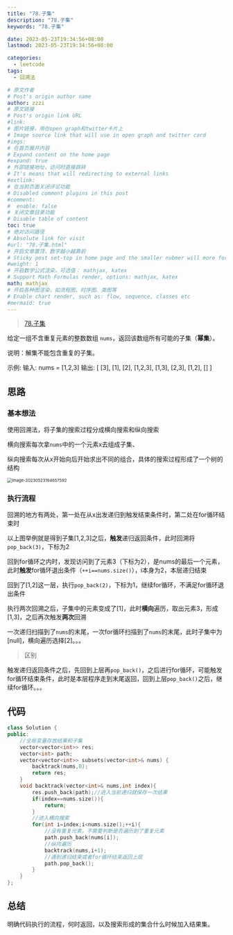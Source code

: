```yaml
---
title: "78.子集"
description: "78.子集"
keywords: "78.子集"

date: 2023-05-23T19:34:56+08:00
lastmod: 2023-05-23T19:34:56+08:00

categories:
  - leetcode
tags:
  - 回溯法

# 原文作者
# Post's origin author name
author: zzzi
# 原文链接
# Post's origin link URL
#link:
# 图片链接，用在open graph和twitter卡片上
# Image source link that will use in open graph and twitter card
#imgs:
# 在首页展开内容
# Expand content on the home page
#expand: true
# 外部链接地址，访问时直接跳转
# It's means that will redirecting to external links
#extlink:
# 在当前页面关闭评论功能
# Disabled comment plugins in this post
#comment:
#  enable: false
# 关闭文章目录功能
# Disable table of content
toc: true
# 绝对访问路径
# Absolute link for visit
#url: "78.子集.html"
# 开启文章置顶，数字越小越靠前
# Sticky post set-top in home page and the smaller nubmer will more forward.
#weight: 1
# 开启数学公式渲染，可选值： mathjax, katex
# Support Math Formulas render, options: mathjax, katex
math: mathjax
# 开启各种图渲染，如流程图、时序图、类图等
# Enable chart render, such as: flow, sequence, classes etc
#mermaid: true
---
```


> [78.子集](https://leetcode.cn/problems/subsets/)

给定一组不含重复元素的整数数组 `nums`，返回该数组所有可能的子集（**幂集**）。

说明：解集不能包含重复的子集。

示例: 输入: nums = [1,2,3] 输出: [ [3],  [1],  [2],  [1,2,3],  [1,3],  [2,3],  [1,2],  [] ]

<!--more-->

## 思路

### 基本想法

使用回溯法，将子集的搜索过程分成横向搜索和纵向搜索

横向搜索每次拿`nums`中的一个元素x去组成子集、

纵向搜索每次从x开始向后开始求出不同的组合，具体的搜索过程形成了一个树的结构

<img src="https://zzzi-img-1313100942.cos.ap-beijing.myqcloud.com/img/202305231946648.png" alt="image-20230523194657592" style="zoom:67%;" />

### 执行流程

回溯的地方有两处，第一处在从x出发递归到触发结束条件时，第二处在for循环结束时

以上图举例就是得到子集[1,2,3]之后，**触发**递归返回条件，此时回溯将`pop_back(3)`，下标为2

回到for循环之内时，发现访问到了元素3（下标为2），是nums的最后一个元素，此时**触发**for循环退出条件（`++i==nums.size()`），i本身为2，本层递归结束

回到了[1,2]这一层，执行`pop_back(2)`，下标为1，继续for循环，不满足for循环退出条件

执行两次回溯之后，子集中的元素变成了[1]，此时**横向**遍历，取出元素3，形成[1,3]，之后再次触发**两次**回溯

一次递归扫描到了`nums`的末尾，一次for循环扫描到了`nums`的末尾，此时子集中为[null]，横向遍历选择[2]。。。

> 区别

触发递归返回条件之后，先回到上层再`pop_back()`，之后进行for循环，可能触发for循环结束条件，此时是本层程序走到末尾返回，回到上层`pop_back()`之后，继续for循环。。。

## 代码

```c++
class Solution {
public:
    //全局变量存放结果和子集
    vector<vector<int>> res;
    vector<int> path;
    vector<vector<int>> subsets(vector<int>& nums) {
        backtrack(nums,0);
        return res;
    }
    void backtrack(vector<int>& nums,int index){
        res.push_back(path);//进入当前递归就保存一次结果
        if(index==nums.size()){
            return;
        }
        //进入横向搜索
        for(int i=index;i<nums.size();++i){
            //没有重复元素，不需要判断是否遍历到了重复元素
            path.push_back(nums[i]);
            //纵向遍历
            backtrack(nums,i+1);
            //遇到递归结束或者for循环结束返回上层
            path.pop_back();
        }
    }
};
```

## 总结

明确代码执行的流程，何时返回，以及搜索形成的集合什么时候加入结果集。
